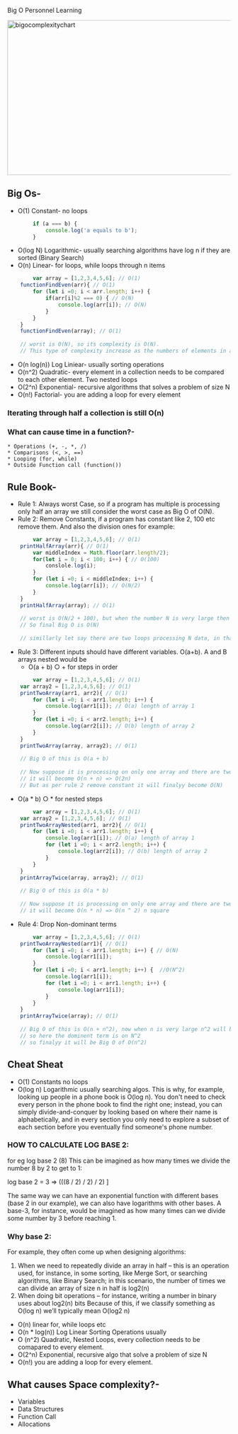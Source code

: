 
Big O Personnel Learning

<img width="600" height="350" alt="bigocomplexitychart" src="https://user-images.githubusercontent.com/27411868/114745216-163c2000-9d6c-11eb-884a-1c1e9071ef03.PNG">

## Big Os-
* O(1) Constant- no loops

```javascript
        if (a === b) {
        	console.log('a equals to b');
        }
```

* O(log N) Logarithmic- usually searching algorithms have log n if they are sorted (Binary Search)
* O(n) Linear- for loops, while loops through n items
 
```javascript
        var array = [1,2,3,4,5,6]; // O(1)
	functionFindEven(arr){ // O(1)
		for (let i =0; i < arr.length; i++) {
			if(arr[i]%2 === 0) { // O(N)
				console.log(arr[i]); // O(N)
			}
		}
	}
	functionFindEven(array); // O(1)
	
	// worst is O(N), so its complexity is O(N). 
	// This type of complexity increase as the numbers of elements in array increases, so it is LINEAR TIME.
```
* O(n log(n)) Log Liniear- usually sorting operations
* O(n^2) Quadratic- every element in a collection needs to be compared to each other element. Two nested loops
* O(2^n) Exponential- recursive algorithms that solves a problem of size N
* O(n!) Factorial- you are adding a loop for every element

### Iterating through half a collection is still O(n)

### What can cause time in a function?-
    * Operations (+, -, *, /)
    * Comparisons (<, >, ==)
    * Looping (for, while)
    * Outside Function call (function())

## Rule Book-
* Rule 1: Always worst Case, so if a program has multiple is processing only half an array we still consider the worst case as Big O of O(N).
* Rule 2: Remove Constants, if a program has constant like 2, 100 etc remove them. And also the division ones for example:

```javascript
        var array = [1,2,3,4,5,6]; // O(1)
	printHalfArray(arr){ // O(1)
		var middleIndex = Math.floor(arr.length/2);
		for(let i = 0; i < 100; i++) { // O(100)
			conslole.log(i);
		}
		for (let i =0; i < middleIndex; i++) {
			console.log(arr[i]); // O(N/2)
		}
	}
	printHalfArray(array); // O(1)
	
	// worst is O(N/2 + 100), but when the number N is very large then dividing by 2 and adding 100, doenst matter and in Big O we consider only large numbers of value N. 
	// So final Big O is O(N)
	
	// simillarly let say there are two loops processing N data, in that case Big O should be (2n) but with the Rule 2 this become Big O of O(n)
```
* Rule 3: Different inputs should have different variables. O(a+b). A and B arrays nested would be
  * O(a + b)   ○ + for steps in order
```javascript
        var array = [1,2,3,4,5,6]; // O(1)
	var array2 = [1,2,3,4,5,6]; // O(1)
	printTwoArray(arr1, arr2){ // O(1)
		for (let i =0; i < arr1.length; i++) {
			console.log(arr1[i]); // O(a) length of array 1
		}
		for (let i =0; i < arr2.length; i++) {
			console.log(arr2[i]); // O(b) length of array 2
		}
	}
	printTwoArray(array, array2); // O(1)
	
	// Big O of this is O(a + b)
	
	// Now suppose it is processing on only one array and there are two for loops on same array steps by steps not nested
	// it will become O(n + n) => O(2n)
	// But as per rule 2 remove constant it will finalyy become O(N)
```

  * O(a * b)     ○ * for nested steps

```javascript
        var array = [1,2,3,4,5,6]; // O(1)
	var array2 = [1,2,3,4,5,6]; // O(1)
	printTwoArrayNested(arr1, arr2){ // O(1)
		for (let i =0; i < arr1.length; i++) {
			console.log(arr1[i]); // O(a) length of array 1
			for (let i =0; i < arr2.length; i++) {
				console.log(arr2[i]); // O(b) length of array 2
			}
		}
	}
	printArrayTwice(array, array2); // O(1)
	
	// Big O of this is O(a * b)
	
	// Now suppose it is processing on only one array and there are two for loops on same array and are nested
	// it will become O(n * n) => O(n ^ 2) n square
```

* Rule 4: Drop Non-dominant terms

```javascript
        var array = [1,2,3,4,5,6]; // O(1)
	printTwoArrayNested(arr1){ // O(1)
		for (let i =0; i < arr1.length; i++) { // O(N)
			console.log(arr1[i]); 
		}
		for (let i =0; i < arr1.length; i++) {  //O(N^2)
			console.log(arr1[i]);
			for (let i =0; i < arr1.length; i++) {
				console.log(arr1[i]); 
			}
		}
	}
	printArrayTwice(array); // O(1)
	
	// Big O of this is O(n + n^2), now when n is very large n^2 will bemoce very large and adding n will not make any difefrences,
	// so here the dominent term is on N^2
	// so finalyy it will be Big O of O(n^2)
```

## Cheat Sheat
* O(1) Constants no loops
* O(log n) Logarithmic usually searching algos. This is why, for example, looking up people in a phone book is O(log n). You don't need to check every person in the phone book to find the right one; instead, you can simply divide-and-conquer by looking based on where their name is alphabetically, and in every section you only need to explore a subset of each section before you eventually find someone's phone number.
### HOW TO CALCULATE LOG BASE 2:
for eg log base 2 (8)
This can be imagined as how many times we divide the number 8 by 2 to get to 1:

  log base 2 = 3 => (((8 / 2) / 2) / 2) \]

The same way we can have an exponential function with different bases (base 2 in our example), we can also have logarithms with other bases. A base-3, for instance, would be imagined as how many times can we divide some number by 3 before reaching 1.

### Why base 2:
For example, they often come up when designing algorithms:

1. When we need to repeatedly divide an array in half – this is an operation used, for instance, in some sorting, like Merge Sort, or searching algorithms, like Binary Search; in this scenario, the number of times we can divide an array of size n in half is log2(n)
2. When doing bit operations – for instance, writing a number in binary uses about log2(n) bits
Because of this, if we classify something as O(log n) we’ll typically mean O(log2 n)

* O(n) linear for, while loops etc
* O(n * log(n)) Log Linear Sorting Operations usually
* O (n^2) Quadratic, Nested Loops, every collection needs to be comapared to every element.
* O(2^n) Exponential, recursive algo that solve a problem of size N
* O(n!) you are adding a loop for every element.

## What causes Space complexity?-
* Variables
* Data Structures
* Function Call
* Allocations


